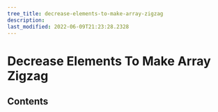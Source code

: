 ```yaml
---
tree_title: decrease-elements-to-make-array-zigzag
description: 
last_modified: 2022-06-09T21:23:28.2328
---
```


# Decrease Elements To Make Array Zigzag

## Contents
